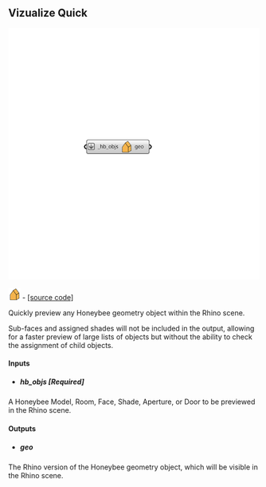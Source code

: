 ## Vizualize Quick

![](../../images/components/Vizualize_Quick.png)

![](../../images/icons/Vizualize_Quick.png) - [[source code]](https://github.com/ladybug-tools/honeybee-grasshopper-core/blob/master/ladybug_grasshopper/src//HB%20Vizualize%20Quick.py)


Quickly preview any Honeybee geometry object within the Rhino scene. 

Sub-faces and assigned shades will not be included in the output, allowing for a faster preview of large lists of objects but without the ability to check the assignment of child objects. 



#### Inputs
* ##### hb_objs [Required]
A Honeybee Model, Room, Face, Shade, Aperture, or Door to be previewed in the Rhino scene. 

#### Outputs
* ##### geo
The Rhino version of the Honeybee geometry object, which will be visible in the Rhino scene. 